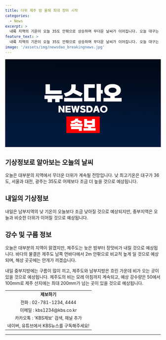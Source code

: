 ```yaml
---
title: 더위 제주 밤 올해 최대 장마 시작
categories:
  - News
excerpt: >
  내륙 지역의 기온이 오늘 35도 안팎으로 상승하며 무더운 날씨가 이어집니다. 오늘 대구는 36도, 서울, 대전, 광주는 35도로 어제보다 높을 전망이며, 내일도 중부지방은 더위가 계속될 것으로 보입니다. 대체로 맑은 날씨를 보이겠지만, 제주도는 장맛비가 내릴 전망이며, 바다의 물결은 높아지겠고 안개가 끼겠습니다. 내일 중부지방은 구름이 많이 끼고, 제주도와 남부지방은 흐린 가운데 비가 오는 지역이 있을 것으로 예보되며, 제주도는 모레 아침까지 비가 이어질 것으로 전망됩니다.
feature_text: >
  내륙 지역의 기온이 오늘 35도 안팎으로 상승하며 무더운 날씨가 이어집니다. 오늘 대구는 36도, 서울, 대전, 광주는 35도로 어제보다 높을 전망이며, 내일도 중부지방은 더위가 계속될 것으로 보입니다. 대체로 맑은 날씨를 보이겠지만, 제주도는 장맛비가 내릴 전망이며, 바다의 물결은 높아지겠고 안개가 끼겠습니다. 내일 중부지방은 구름이 많이 끼고, 제주도와 남부지방은 흐린 가운데 비가 오는 지역이 있을 것으로 예보되며, 제주도는 모레 아침까지 비가 이어질 것으로 전망됩니다.
image: '/assets/img/newsdao_breakingnews.jpg'
---
```


<p><img src="/assets/img/newsdao_breakingnews.jpg" alt="firstkoreanews 속보" /></p>

<h2 data-ke-size="size26">기상정보로 알아보는 오늘의 날씨</h2>

<p data-ke-size="size16">오늘은 대부분의 지역에서 무더운 더위가 계속될 전망입니다. 낮 최고기온은 대구가 36도, 서울과 대전, 광주는 35도로 어제보다 조금 더 높을 것으로 예상됩니다.</p>

<h2 data-ke-size="size26">내일의 기상정보</h2>

<p data-ke-size="size16">내일은 남부지역의 낮 기온이 오늘보다 조금 낮아질 것으로 예상되지만, 중부지역은 오늘과 비슷한 더위가 이어질 것으로 예상됩니다.</p>

<h2 data-ke-size="size26">강수 및 구름 정보</h2>

<p data-ke-size="size16">오늘은 대부분의 지역이 맑겠지만, 제주도는 늦은 밤부터 장맛비가 내릴 것으로 예상됩니다. 바다의 물결은 제주도 남쪽 먼바다에서 2m 안팎으로 비교적 높게 일 것으로 예상되며, 해상 곳곳에는 안개가 끼겠습니다.</p>

<p data-ke-size="size16">내일 중부지방에는 구름이 많이 끼고, 제주도와 남부지방은 흐린 가운데 비가 오는 곳이 있을 것으로 예상됩니다. 제주도의 비는 모레 아침까지 계속되고, 예상 강수량은 50에서 100mm로 제주 산지에는 최대 200mm가 넘는 곳이 있을 것으로 예상됩니다.</p>

<table>
    <tr>
        <td style="text-align: center; height: 17px;"><b>제보하기</b></td>
    </tr>
    <tr>
        <td style="text-align: center; height: 17px;">전화 : 02-781-1234, 4444</td>
    </tr>
    <tr>
        <td style="text-align: center; height: 17px;">이메일 : kbs1234@kbs.co.kr</td>
    </tr>
    <tr>
        <td style="text-align: center; height: 17px;">카카오톡 : 'KBS제보' 검색, 채널 추가</td>
    </tr>
    <tr>
        <td style="text-align: center; height: 17px;">네이버, 유튜브에서 KBS뉴스를 구독해주세요!</td>
    </tr>
</table>

<p data-ke-size="size16"></p>

<p><hr></p>

